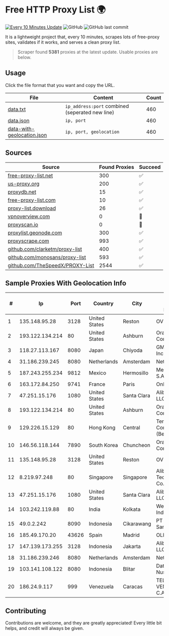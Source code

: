 
# Free HTTP Proxy List 🌍

[![Every 10 Minutes Update](https://github.com/mertguvencli/http-proxy-list/actions/workflows/main.yml/badge.svg?branch=main)](https://github.com/mertguvencli/http-proxy-list/actions/workflows/main.yml)
![GitHub](https://img.shields.io/github/license/mertguvencli/http-proxy-list)
![GitHub last commit](https://img.shields.io/github/last-commit/mertguvencli/http-proxy-list)

It is a lightweight project that, every 10 minutes, scrapes lots of free-proxy sites, validates if it works, and serves a clean proxy list.


> Scraper found **5381** proxies at the latest update. Usable proxies are below.

## Usage

Click the file format that you want and copy the URL.


|File|Content|Count|
|----|-------|-----|
|[data.txt](https://raw.githubusercontent.com/mertguvencli/http-proxy-list/main/proxy-list/data.txt)|`ip_address:port` combined (seperated new line)|460|
|[data.json](https://raw.githubusercontent.com/mertguvencli/http-proxy-list/main/proxy-list/data.json)|`ip, port`|460|
|[data-with-geolocation.json](https://raw.githubusercontent.com/mertguvencli/http-proxy-list/main/proxy-list/data-with-geolocation.json)|`ip, port, geolocation`|460|

## Sources

|Source|Found Proxies|Succeed|
|------|-------------|-------|
|[free-proxy-list.net](https://free-proxy-list.net)|300|✅|
|[us-proxy.org](https://www.us-proxy.org)|200|✅|
|[proxydb.net](http://proxydb.net)|15|✅|
|[free-proxy-list.com](https://free-proxy-list.com/?page=&port=&type%5B%5D=http&type%5B%5D=https&up_time=0&search=Search)|10|✅|
|[proxy-list.download](https://www.proxy-list.download/HTTP)|26|✅|
|[vpnoverview.com](https://vpnoverview.com/privacy/anonymous-browsing/free-proxy-servers)|0|🚫|
|[proxyscan.io](https://www.proxyscan.io)|0|🚫|
|[proxylist.geonode.com](https://proxylist.geonode.com/api/proxy-list?limit=300&page=1&sort_by=lastChecked&sort_type=desc&protocols=http,https)|300|✅|
|[proxyscrape.com](https://api.proxyscrape.com/v2/?request=displayproxies&protocol=http&timeout=10000&country=all&ssl=all&anonymity=all)|993|✅|
|[github.com/clarketm/proxy-list](https://raw.githubusercontent.com/clarketm/proxy-list/master/proxy-list-raw.txt)|400|✅|
|[github.com/monosans/proxy-list](https://raw.githubusercontent.com/monosans/proxy-list/main/proxies/http.txt)|593|✅|
|[github.com/TheSpeedX/PROXY-List](https://raw.githubusercontent.com/TheSpeedX/PROXY-List/master/http.txt)|2544|✅|


## Sample Proxies With Geolocation Info

|#|Ip|Port|Country|City|Internet Service Provider|
|-|--|----|-------|----|-------------------------|
|1|135.148.95.28|3128|United States|Reston|OVH SAS|
|2|193.122.134.214|80|United States|Ashburn|Oracle Corporation|
|3|118.27.113.167|8080|Japan|Chiyoda|GMO Internet, Inc.|
|4|31.186.239.245|8080|Netherlands|Amsterdam|NetSkope Inc|
|5|187.243.255.234|9812|Mexico|Hermosillo|Mega Cable, S.A. de C.V.|
|6|163.172.84.250|9741|France|Paris|Online S.A.S.|
|7|47.251.15.176|1080|United States|Santa Clara|Alibaba.com LLC|
|8|193.122.134.214|80|United States|Ashburn|Oracle Corporation|
|9|129.226.15.129|80|Hong Kong|Central|Tencent Cloud Computing (Beijing) Co|
|10|146.56.118.144|7890|South Korea|Chuncheon|Oracle Corporation|
|11|135.148.95.28|3128|United States|Reston|OVH SAS|
|12|8.219.97.248|80|Singapore|Singapore|Alibaba (US) Technology Co., Ltd.|
|13|47.251.15.176|1080|United States|Santa Clara|Alibaba.com LLC|
|14|103.242.119.88|80|India|Kolkata|Web Werks India Pvt. Ltd.|
|15|49.0.2.242|8090|Indonesia|Cikarawang|PT Usaha Adi Sanggoro|
|16|185.49.170.20|43626|Spain|Madrid|OLIVE|
|17|147.139.173.255|3128|Indonesia|Jakarta|Alibaba.com LLC|
|18|31.186.239.246|8080|Netherlands|Amsterdam|NetSkope Inc|
|19|103.141.108.122|8080|Indonesia|Blitar|Data Buana Nusantara|
|20|186.24.9.117|999|Venezuela|Caracas|TELEFONICA VENEZOLANA, C.A.|



## Contributing

Contributions are welcome, and they are greatly appreciated! Every
little bit helps, and credit will always be given.

